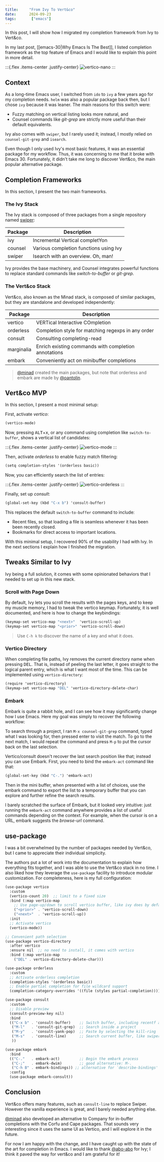 ```yaml
---
title:     "From Ivy To Vert&co"
date:      2024-09-23
tags:       ["emacs"]
---
```


In this post, I will show how I migrated my completion framework from Ivy to Vert&co.

In my last post, [[emacs-30|Why Emacs Is The Best]], I listed completion framework as the top feature of Emacs and I would like to explain this point in more detail.

:::{.flex .items-center .justify-center}
![vertico-nano](media/vertico-nano.png)
:::

## Context

As a long-time Emacs user, I switched from `ido` to `ivy` a few years ago for my completion needs. `helm` was also a popular package back then, but I chose `ivy` because it was leaner. The main reasons for this switch were:

- Fuzzy matching on vertical listing looks more natural, and
- Counsel commands like *git-grep* are strictly more useful than their default equivalents.

Ivy also comes with `swiper`, but I rarely used it; instead, I mostly relied on `counsel-git-grep` and `isearch`.

Even though I only used Ivy's most basic features, it was an essential package for my workflow.
Thus, it was concerning to me that it broke with Emacs 30.
Fortunately, it didn't take me long to discover Vert&co, the main popular alternative package.


## Completion Frameworks

In this section, I present the two main frameworks.

### The Ivy Stack

The Ivy stack is composed of three packages from a single repository named [swiper](https://github.com/abo-abo/swiper):

| **Package** | **Description**                        |
|-------------|----------------------------------------|
| ivy         | Incremental Vertical completYon        |
| counsel     | Various completion functions using Ivy |
| swiper      | Isearch with an overview.  Oh, man!    |

Ivy provides the base machinery, and Counsel integrates powerful functions to replace standard commands like *switch-to-buffer* or *git-grep*.

### The Vert&co Stack

Vert&co, also known as the Minad stack, is composed of similar packages, but they are standalone and developed independently:

| **Package** | **Description**                                      |
|-------------|------------------------------------------------------|
| vertico     | VERTical Interactive COmpletion                      |
| orderless   | Completion style for matching regexps in any order   |
| consult     | Consulting completing-read                           |
| marginalia  | Enrich existing commands with completion annotations |
| embark      | Conveniently act on minibuffer completions           |

> [@minad][minad] created the main packages, but note that orderless and embark are made by [@oantolin][oantolin].

## Vert&co MVP

In this section, I present a most minimal setup:

First, activate *vertico*:
```scheme
(vertico-mode)
```

Now, pressing <kbd>ALT</kbd>+<kbd>x</kbd>, or any command using completion like `switch-to-buffer`, shows a vertical list of candidates:

:::{.flex .items-center .justify-center}
![vertico-mode](media/vertico-mode.png)
:::

Then, activate *orderless* to enable fuzzy match filtering:
```scheme
(setq completion-styles '(orderless basic))
```

Now, you can efficiently search the list of entries:

:::{.flex .items-center .justify-center}
![vertico-orderless](media/vertico-orderless.png)
:::

Finally, set up *consult*:
```scheme
(global-set-key (kbd "C-x b") 'consult-buffer)
```

This replaces the default `switch-to-buffer` command to include:

- Recent files, so that loading a file is seamless whenever it has been been recently closed.
- Bookmarks for direct access to important locations.

With this minimal setup, I recovered 90% of the usability I had with Ivy. In the next sections I explain how I finished the migration.

## Tweaks Similar to Ivy

Ivy being a full solution, it comes with some opinionated behaviors that I needed to set up in this new stack.

### Scroll with Page Down

By default, Ivy lets you scroll the results with the pages keys, and to keep my muscle memory, I had to tweak the vertico keymap.
Fortunately, it is well documented, and here is how to change the keybindings:

```scheme
(keymap-set vertico-map "<next>"  'vertico-scroll-up)
(keymap-set vertico-map "<prior>" 'vertico-scroll-down)
```

> Use `C-h k` to discover the name of a key and what it does.

### Vertico Directory

When completing file paths, Ivy removes the current directory name when pressing <kbd>DEL</kbd>.
That is, instead of peeling the last letter, it goes straight to the logical parent entry, which is what I want most of the time. This can be implemented using `vertico-directory`:

```scheme
(require 'vertico-directory)
(keymap-set vertico-map "DEL" 'vertico-directory-delete-char)
```

### Embark

Embark is quite a rabbit hole, and I can see how it may significantly change how I use Emacs. Here my goal was simply to recover the following workflow:

To search through a project, I ran `M-x counsel-git-grep` command, typed what I was looking for, then pressed enter to visit the match. To go to the next match, I would repeat the command and press `M-p` to put the cursor back on the last selection.

Vertico/consult doesn't recover the last search position like that; instead you can use Embark. First, you need to bind the `embark-act` command like that:

```scheme
(global-set-key (kbd "C-.") 'embark-act)
```

Then in the mini buffer, when presented with a list of choices, use the embark command to export the list to a temporary buffer that you can explore and further refine the search results.

I barely scratched the surface of Embark, but it looked very intuitive: just running the `embark-act` command anywhere provides a list of useful commands depending on the context. For example, when the cursor is on a URL, embark suggests the *browse-url* command.

## use-package

I was a bit overwhelmed by the number of packages needed by Vert&co, but I came to appreciate their individual simplicity.

The authors put a lot of work into the documentation to explain how everything fits together, and I was able to use the Vert&co stack in no time. I also liked how they leverage the `use-package` facility to introduce modular customization. For completeness, here is my full configuration:

```scheme
(use-package vertico
  :custom
  (vertico-count 20)  ;; limit to a fixed size
  :bind (:map vertico-map
    ;; Use page-up/down to scroll vertico buffer, like ivy does by default.
    ("<prior>" . 'vertico-scroll-down)
    ("<next>"  . 'vertico-scroll-up))
  :init
  ;; Activate vertico
  (vertico-mode))

;; Convenient path selection
(use-package vertico-directory
  :after vertico
  :ensure nil  ;; no need to install, it comes with vertico
  :bind (:map vertico-map
    ("DEL" . vertico-directory-delete-char)))

(use-package orderless
  :custom
  ;; Activate orderless completion
  (completion-styles '(orderless basic))
  ;; Enable partial completion for file wildcard support
  (completion-category-overrides '((file (styles partial-completion)))))

(use-package consult
  :custom
  ;; Disable preview
  (consult-preview-key nil)
  :bind
  (("C-x b" . 'consult-buffer)    ;; Switch buffer, including recentf and bookmarks
   ("M-l"   . 'consult-git-grep)  ;; Search inside a project
   ("M-y"   . 'consult-yank-pop)  ;; Paste by selecting the kill-ring
   ("M-s"   . 'consult-line)      ;; Search current buffer, like swiper
   ))

(use-package embark
  :bind
  (("C-."   . embark-act)         ;; Begin the embark process
   ("C-;"   . embark-dwim)        ;; good alternative: M-.
   ("C-h B" . embark-bindings)) ;; alternative for `describe-bindings'
  :config
  (use-package embark-consult))
```


## Conclusion

Vert&co offers many features, such as `consult-line` to replace Swiper. However the vanilla experience is great, and I barely needed anything else.

[@minad][minad] also developed an alternative to Company for in-buffer completions with the Corfu and Cape packages. That sounds very interesting since it uses the same UI as Vertico, and I will explore it in the future.

For now I am happy with the change, and I have caught up with the state of the art for completion in Emacs. I would like to thank [@abo-abo][abo] for Ivy; I think it paved the way for vert&co and I am grateful for it!

[abo]: https://github.com/abo-abo
[minad]: https://github.com/minad
[oantolin]: https://github.com/oantolin
